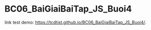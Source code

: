# BC06_BaiGiaiBaiTap_JS_Buoi4
link test demo: https://tcdtist.github.io/BC06_BaiGiaiBaiTap_JS_Buoi4/.
